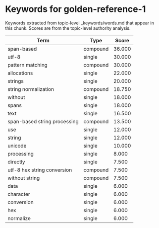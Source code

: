 # Keywords for golden-reference-1

Keywords extracted from topic-level _keywords/words.md that appear in this chunk.
Scores are from the topic-level authority analysis.

| Term | Type | Score |
|------|------|-------|
| span-based | compound | 36.000 |
| utf-8 | single | 30.000 |
| pattern matching | compound | 30.000 |
| allocations | single | 22.000 |
| strings | single | 20.000 |
| string normalization | compound | 18.750 |
| without | single | 18.000 |
| spans | single | 18.000 |
| text | single | 16.500 |
| span-based string processing | compound | 13.500 |
| use | single | 12.000 |
| string | single | 12.000 |
| unicode | single | 10.000 |
| processing | single | 8.000 |
| directly | single | 7.500 |
| utf-8 hex string conversion | compound | 7.500 |
| without string | compound | 7.500 |
| data | single | 6.000 |
| character | single | 6.000 |
| conversion | single | 6.000 |
| hex | single | 6.000 |
| normalize | single | 6.000 |

